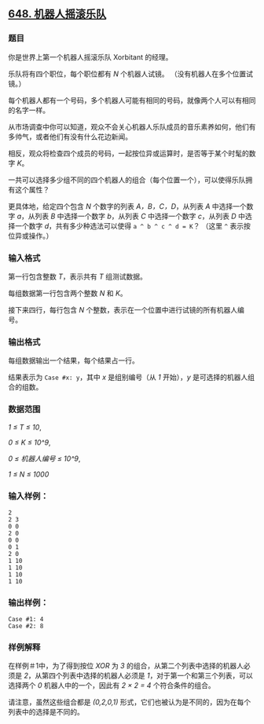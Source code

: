 ## [648. 机器人摇滚乐队](https://www.acwing.com/problem/content/650/)

### 题目

你是世界上第一个机器人摇滚乐队 Xorbitant 的经理。

乐队将有四个职位，每个职位都有 *N* 个机器人试镜。 （没有机器人在多个位置试镜。）

每个机器人都有一个号码，多个机器人可能有相同的号码，就像两个人可以有相同的名字一样。

从市场调查中你可以知道，观众不会关心机器人乐队成员的音乐素养如何，他们有多帅气，或者他们有没有什么花边新闻。

相反，观众将检查四个成员的号码，一起按位异或运算时，是否等于某个时髦的数字 *K*。

一共可以选择多少组不同的四个机器人的组合（每个位置一个），可以使得乐队拥有这个属性？

更具体地，给定四个包含 *N* 个数字的列表 *A，B，C，D*，从列表 *A* 中选择一个数字 *a*，从列表 *B* 中选择一个数字 *b*，从列表 *C* 中选择一个数字 *c*，从列表 *D* 中选择一个数字 *d*，共有多少种选法可以使得 `a ^ b ^ c ^ d = K`？ （这里 `^` 表示按位异或操作。）

### 输入格式

第一行包含整数 *T*，表示共有 *T* 组测试数据。

每组数据第一行包含两个整数 *N* 和 *K*。

接下来四行，每行包含 *N* 个整数，表示在一个位置中进行试镜的所有机器人编号。

### 输出格式

每组数据输出一个结果，每个结果占一行。

结果表示为 `Case #x: y`，其中 *x* 是组别编号（从 *1* 开始），*y* 是可选择的机器人组合的组数。

### 数据范围

*1 ≤ T ≤ 10*,

*0 ≤ K ≤ 10^9*,

*0 ≤ 机器人编号 ≤ 10^9*,

*1 ≤ N ≤ 1000*

### 输入样例：

```
2
2 3
0 0
2 0
0 0
0 1
2 0
1 10
1 10
1 10
1 10
```

### 输出样例：

```
Case #1: 4
Case #2: 8
```

### 样例解释

在样例＃1中，为了得到按位 *XOR* 为 *3* 的组合，从第二个列表中选择的机器人必须是 *2*，从第四个列表中选择的机器人必须是 *1*，对于第一个和第三个列表，可以选择两个 *0* 机器人中的一个，因此有 *2 × 2 = 4* 个符合条件的组合。

请注意，虽然这些组合都是 *(0,2,0,1)* 形式，它们也被认为是不同的，因为在每个列表中的选择是不同的。
